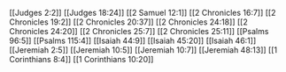 [[Judges 2:2]]
[[Judges 18:24]]
[[2 Samuel 12:1]]
[[2 Chronicles 16:7]]
[[2 Chronicles 19:2]]
[[2 Chronicles 20:37]]
[[2 Chronicles 24:18]]
[[2 Chronicles 24:20]]
[[2 Chronicles 25:7]]
[[2 Chronicles 25:11]]
[[Psalms 96:5]]
[[Psalms 115:4]]
[[Isaiah 44:9]]
[[Isaiah 45:20]]
[[Isaiah 46:1]]
[[Jeremiah 2:5]]
[[Jeremiah 10:5]]
[[Jeremiah 10:7]]
[[Jeremiah 48:13]]
[[1 Corinthians 8:4]]
[[1 Corinthians 10:20]]
